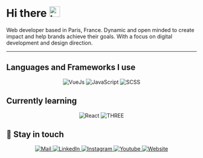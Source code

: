 # Hi there <img src="https://user-images.githubusercontent.com/1303154/88677602-1635ba80-d120-11ea-84d8-d263ba5fc3c0.gif" width="28px" alt="hi">

Web developer based in Paris, France. Dynamic and open minded to create impact and help brands achieve their goals. With a focus on digital development and design direction.

---


## Languages and Frameworks I use
<div align="center">
  <img alt="VueJs" src="https://img.shields.io/badge/vue-%2314354C.svg?style=for-the-badge&logo=vuedotjs&logoColor=white"/>
  <img alt="JavaScript" src="https://img.shields.io/badge/javascript-%23323330.svg?style=for-the-badge&logo=javascript&logoColor=%23F7DF1E"/>
  <img alt="SCSS" src="https://img.shields.io/badge/sass-%2320232a.svg?style=for-the-badge&logo=sass&logoColor=%2361DAFB"/>
</div>

## Currently learning
<div align="center">
  <img alt="React" src="https://img.shields.io/badge/react-%2320232a.svg?style=for-the-badge&logo=react&logoColor=%2361DAFB"/>
  <img alt="THREE" src="https://img.shields.io/badge/three-%2320232a.svg?style=for-the-badge&logo=threedotjs&logoColor=%2361DAFB"/>
</div>

## :link:	Stay in touch

<div align="center">
<a href="mailto:leogenot@gmail.com" target="_blank">
  <img alt="Mail" src="https://img.shields.io/badge/Email-%231877F2.svg?style=for-the-badge&logo=Email&logoColor=white"/>
  </a>
  <a href="https://www.linkedin.com/in/leo-genot-88580b176/" target="_blank">
    <img alt="LinkedIn" src="https://img.shields.io/badge/linkedin-%231877F2.svg?style=for-the-badge&logo=linkedin&logoColor=white"/>
  </a>
  <a href="https://www.instagram.com/leogenot" target="_blank">
    <img alt="Instagram" src="https://img.shields.io/badge/instagram-%231877F2.svg?style=for-the-badge&logo=instagram&logoColor=white"/>
  </a>
  <a href="https://www.youtube.com/channel/UCTy2DFV4djNni5fskteT16Q" target="_blank">
  <img alt="Youtube" src="https://img.shields.io/badge/youtube-%231877F2.svg?style=for-the-badge&logo=youtube&logoColor=white"/>
  </a>
    <a href="https://leogenot.github.io" target="_blank">
  <img alt="Website" src="https://img.shields.io/badge/Website-%231877F2.svg?style=for-the-badge&logo=conventionalcommits&logoColor=white"/>
  </a>
</div>
